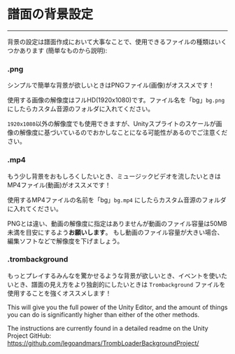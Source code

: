 # 譜面の背景設定
---

背景の設定は譜面作成において大事なことで、使用できるファイルの種類はいくつかあります (簡単なものから説明):

### .png

シンプルで簡単な背景が欲しいときはPNGファイル(画像)がオススメです！

使用する画像の解像度はフルHD(1920x1080)です。ファイル名を「bg」`bg.png` にしたらカスタム音源のフォルダに入れてください。

`1920x1080`以外の解像度でも使用できますが、Unityスプライトのスケールが画像の解像度に基づいているのでおかしなことになる可能性があるのでご注意ください。

### .mp4

もう少し背景をおもしろくしたいとき、ミュージックビデオを流したいときはMP4ファイル(動画)がオススメです！

使用するMP4ファイルの名前を「bg」`bg.mp4` にしたらカスタム音源のフォルダに入れてください。

PNGとは違い、動画の解像度に指定はありませんが動画のファイル容量は50MB未満を目安にするよう**お願いします**。 もし動画のファイル容量が大きい場合、編集ソフトなどで解像度を下げましょう。

### .trombackground

もっとプレイするみんなを驚かせるような背景が欲しいとき、イベントを使いたいとき、譜面の見え方をより独創的にしたいときは `Trombackground` ファイルを使用することを強くオススメします！

This will give you the full power of the Unity Editor, and the amount of things you can do is significantly higher than either of the other methods.

The instructions are currently found in a detailed readme on the Unity Project GitHub: <https://github.com/legoandmars/TrombLoaderBackgroundProject/>
